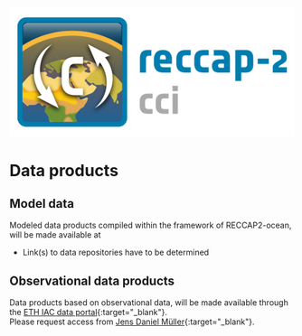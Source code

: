 ---
---
<img src="/img/CCI_reccap2_positive.png" title="RECCAP2-ocean logo" alt="RECCAP2-ocean logo" />

# Data products

## Model data

Modeled data products compiled within the framework of RECCAP2-ocean, will be made available at

- Link(s) to data repositories have to be determined

## Observational data products

Data products based on observational data, will be made available through the
[ETH IAC data portal](https://data.iac.ethz.ch/reccapv2){:target="_blank"}.  
Please request access from
[Jens Daniel Müller](mailto:jensdaniel.mueller@usys.ethz.ch){:target="_blank"}.